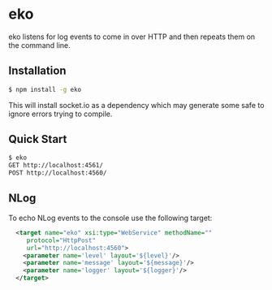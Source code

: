 # eko
eko listens for log events to come in over HTTP and then repeats them on the command line.

## Installation

```bash
$ npm install -g eko
```

This will install socket.io as a dependency which may generate some safe to
ignore errors trying to compile.

## Quick Start

```bash
$ eko
GET http://localhost:4561/
POST http://localhost:4560/
```

## NLog
To echo NLog events to the console use the following target:

``` xml
  <target name="eko" xsi:type="WebService" methodName=""
  	 protocol="HttpPost"
  	 url="http://localhost:4560">
    <parameter name='level' layout='${level}'/>
    <parameter name='message' layout='${message}'/>
    <parameter name='logger' layout='${logger}'/>
  </target>
```
